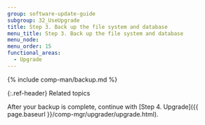 ```yaml
---
group: software-update-guide
subgroup: 32_UseUpgrade
title: Step 3. Back up the file system and database
menu_title: Step 3. Back up the file system and database
menu_node:
menu_order: 15
functional_areas:
  - Upgrade
---
```


{% include comp-man/backup.md %}

{:.ref-header}
Related topics

After your backup is complete, continue with [Step 4. Upgrade]({{ page.baseurl }}/comp-mgr/upgrader/upgrade.html).
